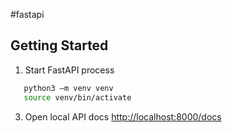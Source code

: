 #fastapi

## Getting Started

1. Start FastAPI process
```zsh
   python3 –m venv venv
   source venv/bin/activate
```
3. Open local API docs [http://localhost:8000/docs](http://localhost:8000/docs) 
